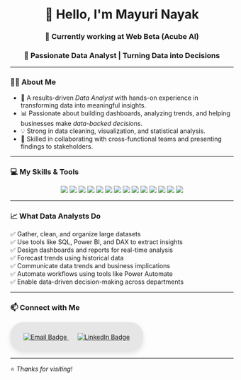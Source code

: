 <h1 align="center">👋 Hello, I'm Mayuri Nayak</h1> 
<h3 align="center">📍 Currently working at <b>Web Beta (Acube AI)</b></h3>
<h3 align="center">🚀 Passionate Data Analyst | Turning Data into Decisions</h3>

---

### 👨‍💼 About Me

- 🎯 A results-driven *Data Analyst* with hands-on experience in transforming data into meaningful insights.  
- 📊 Passionate about building dashboards, analyzing trends, and helping businesses make *data-backed decisions*.  
- 💡 Strong in data cleaning, visualization, and statistical analysis.  
- 🤝 Skilled in collaborating with cross-functional teams and presenting findings to stakeholders.

---

### 💻 My Skills & Tools

<p align="center">
  <img src="https://img.shields.io/badge/SQL-CC2927?style=for-the-badge&logo=postgresql&logoColor=white" />
  <img src="https://img.shields.io/badge/DAX-007ACC?style=for-the-badge&logoColor=white" />
  <img src="https://img.shields.io/badge/ETL-FF9900?style=for-the-badge&logoColor=white" />
  <img src="https://img.shields.io/badge/Power%20BI-F2C811?style=for-the-badge&logo=powerbi&logoColor=black" />
  <img src="https://img.shields.io/badge/Power%20Apps-8C1F95?style=for-the-badge&logo=powerapps&logoColor=white" />
  <img src="https://img.shields.io/badge/Power%20Automate-2D9BF0?style=for-the-badge&logo=powerautomate&logoColor=white" />
  <img src="https://img.shields.io/badge/Excel-217346?style=for-the-badge&logo=microsoft-excel&logoColor=white" />
  <img src="https://img.shields.io/badge/Python-4B8BBE?style=for-the-badge&logo=python&logoColor=white" />
  <img src="https://img.shields.io/badge/Forecasting-F28C28?style=for-the-badge&logoColor=white" />
  <img src="https://img.shields.io/badge/Statistical%20Analysis-6A5ACD?style=for-the-badge&logoColor=white" />
  <img src="https://img.shields.io/badge/Power%20BI%20Services-FFC107?style=for-the-badge&logo=powerbi&logoColor=black" />
  <img src="https://img.shields.io/badge/HTML-E34F26?style=for-the-badge&logo=html5&logoColor=white" />
  <img src="https://img.shields.io/badge/CSS-1572B6?style=for-the-badge&logo=css3&logoColor=white" />
  <img src="https://img.shields.io/badge/Bootstrap-7952B3?style=for-the-badge&logo=bootstrap&logoColor=white" />
</p>

---

### 📈 What Data Analysts Do

✅ Gather, clean, and organize large datasets  
✅ Use tools like SQL, Power BI, and DAX to extract insights  
✅ Design dashboards and reports for real-time analysis  
✅ Forecast trends using historical data  
✅ Communicate data trends and business implications  
✅ Automate workflows using tools like Power Automate  
✅ Enable data-driven decision-making across departments  

---

### 📫 Connect with Me

<div align="center" style="
  background-color: #e6e6e6;
  padding: 25px 20px;
  border-radius: 30px;
  display: inline-block;
  box-shadow: 0 4px 12px rgba(0, 0, 0, 0.1);
">
  <a href="mailto:mayurinayak2002@gmail.com" style="margin: 0 10px;">
    <img src="https://img.shields.io/badge/Gmail-mayurinayak2002@gmail.com-D14836?style=for-the-badge&logo=gmail&logoColor=white" alt="Email Badge" />
  </a>
  <a href="https://www.linkedin.com/in/mayuri-nayak-analyst/" target="_blank" style="margin: 0 10px;">
    <img src="https://img.shields.io/badge/LinkedIn-Mayuri%20Nayak-0A66C2?style=for-the-badge&logo=linkedin&logoColor=white" alt="LinkedIn Badge" />
  </a>
</div>

---

⭐️ *Thanks for visiting!*
